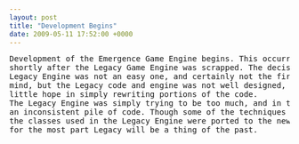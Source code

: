 ```yaml
---
layout: post
title: "Development Begins"
date: 2009-05-11 17:52:00 +0000
---
```

<pre>Development of the Emergence Game Engine begins. This occurred
shortly after the Legacy Game Engine was scrapped. The decision to scrap the
Legacy Engine was not an easy one, and certainly not the first idea to come to
mind, but the Legacy code and engine was not well designed, and there was
little hope in simply rewriting portions of the code.
The Legacy Engine was simply trying to be too much, and in the process became
an inconsistent pile of code. Though some of the techniques and even some of
the classes used in the Legacy Engine were ported to the new Emergence engine,
for the most part Legacy will be a thing of the past.</pre>
